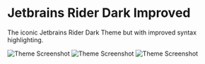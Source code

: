 # Jetbrains Rider Dark Improved

The iconic Jetbrains Rider Dark Theme but with improved syntax highlighting.

![Theme Screenshot](https://i.postimg.cc/npZLDVsw-/Screenshot-2024-12-15-205338.png)
![Theme Screenshot](https://i.postimg.cc/Xn1NmwsT/Screenshot-2024-12-15-205354.png)
![Theme Screenshot](https://i.postimg.cc/Hd2k4GXW/Screenshot-2024-12-15-205442.png)
